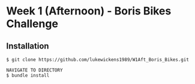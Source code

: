 # Week 1 (Afternoon) - Boris Bikes Challenge

## Installation
```
$ git clone https://github.com/lukewickens1989/W1Aft_Boris_Bikes.git

NAVIGATE TO DIRECTORY
$ bundle install

```
